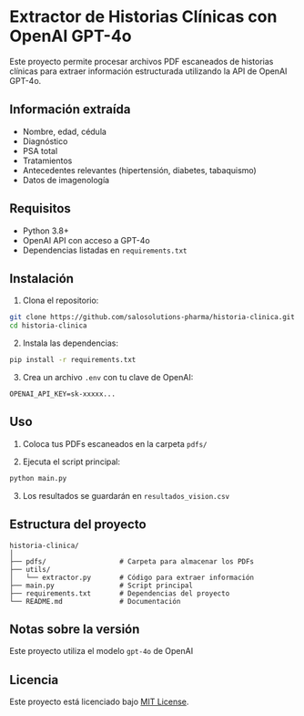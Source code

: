 # Extractor de Historias Clínicas con OpenAI GPT-4o

Este proyecto permite procesar archivos PDF escaneados de historias clínicas para extraer información estructurada utilizando la API de OpenAI GPT-4o.

## Información extraída

- Nombre, edad, cédula
- Diagnóstico
- PSA total
- Tratamientos
- Antecedentes relevantes (hipertensión, diabetes, tabaquismo)
- Datos de imagenología

## Requisitos

- Python 3.8+
- OpenAI API con acceso a GPT-4o
- Dependencias listadas en `requirements.txt`

## Instalación

1. Clona el repositorio:
```bash
git clone https://github.com/salosolutions-pharma/historia-clinica.git
cd historia-clinica
```

2. Instala las dependencias:
```bash
pip install -r requirements.txt
```

3. Crea un archivo `.env` con tu clave de OpenAI:
```
OPENAI_API_KEY=sk-xxxxx...
```

## Uso

1. Coloca tus PDFs escaneados en la carpeta `pdfs/`

2. Ejecuta el script principal:
```bash
python main.py
```

3. Los resultados se guardarán en `resultados_vision.csv`

## Estructura del proyecto

```
historia-clinica/
│
├── pdfs/                  # Carpeta para almacenar los PDFs 
├── utils/
│   └── extractor.py       # Código para extraer información
├── main.py                # Script principal
├── requirements.txt       # Dependencias del proyecto
└── README.md              # Documentación
```

## Notas sobre la versión

Este proyecto utiliza el modelo `gpt-4o` de OpenAI

## Licencia

Este proyecto está licenciado bajo [MIT License](LICENSE).